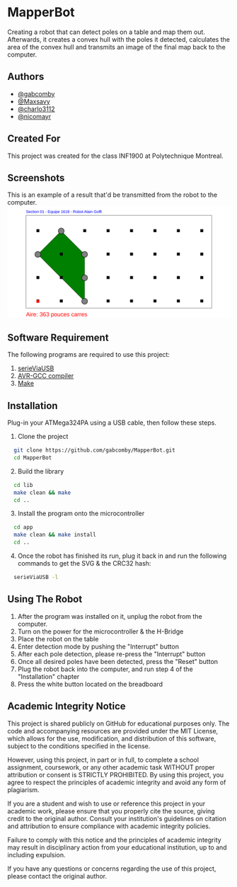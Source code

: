 
# MapperBot

Creating a robot that can detect poles on a table and map them out. Afterwards, it creates a convex hull with the poles it detected, calculates the area of the convex hull and transmits an image of the final map back to the computer.


## Authors

- [@gabcomby](https://github.com/gabcomby)
- [@Maxsavy](https://github.com/Maxsavy)
- [@charlo3112](https://github.com/charlo3112)
- [@nicomayr](https://github.com/nicomayr)


## Created For

This project was created for the class INF1900 at Polytechnique Montreal.


## Screenshots
This is an example of a result that'd be transmitted from the robot to the computer.
![App Screenshot](OutputExample.svg)


## Software Requirement
The following programs are required to use this project:

1. [serieViaUSB](https://github.com/marcantoinem/serieviausb)
2. [AVR-GCC compiler](https://www.microchip.com/en-us/tools-resources/develop/microchip-studio/gcc-compilers)
3. [Make](https://www.gnu.org/software/make/)
## Installation

Plug-in your ATMega324PA using a USB cable, then follow these steps.

1. Clone the project

```bash
  git clone https://github.com/gabcomby/MapperBot.git
  cd MapperBot
```

2. Build the library
```bash
  cd lib
  make clean && make
  cd ..
```

3. Install the program onto the microcontroller
```bash
  cd app
  make clean && make install
  cd ..
```

4. Once the robot has finished its run, plug it back in and run the following commands to get the SVG & the CRC32 hash:
```bash
  serieViaUSB -l
```
## Using The Robot

1. After the program was installed on it, unplug the robot from the computer.
2. Turn on the power for the microcontroller & the H-Bridge
3. Place the robot on the table
4. Enter detection mode by pushing the "Interrupt" button
5. After each pole detection, please re-press the "Interrupt" button
6. Once all desired poles have been detected, press the "Reset" button
7. Plug the robot back into the computer, and run step 4 of the "Installation" chapter
8. Press the white button located on the breadboard

## Academic Integrity Notice

This project is shared publicly on GitHub for educational purposes only. The code and accompanying resources are provided under the MIT License, which allows for the use, modification, and distribution of this software, subject to the conditions specified in the license.

However, using this project, in part or in full, to complete a school assignment, coursework, or any other academic task WITHOUT proper attribution or consent is STRICTLY PROHIBITED. By using this project, you agree to respect the principles of academic integrity and avoid any form of plagiarism.

If you are a student and wish to use or reference this project in your academic work, please ensure that you properly cite the source, giving credit to the original author. Consult your institution's guidelines on citation and attribution to ensure compliance with academic integrity policies.

Failure to comply with this notice and the principles of academic integrity may result in disciplinary action from your educational institution, up to and including expulsion.

If you have any questions or concerns regarding the use of this project, please contact the original author.
